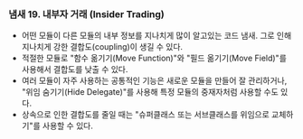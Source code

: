 ### 냄새 19. 내부자 거래 (Insider Trading)
- 어떤 모듈이 다른 모듈의 내부 정보를 지나치게 많이 알고있는 코드 냄새.
그로 인해 지나치게 강한 결합도(coupling)이 생길 수 있다.
- 적절한 모듈로 "함수 옮기기(Move Function)"와 "필드 옮기기(Move Field)"를 사용해서 결합도를 낮출 수 있다.
- 여러 모듈이 자주 사용하는 공통적인 기능은 새로운 모듈을 만들어 잘 관리하거나,
"위임 숨기기(Hide Delegate)"를 사용해 특정 모듈의 중재자처럼 사용할 수도 있다.
- 상속으로 인한 결합도를 줄일 때는 "슈퍼클래스 또는 서브클래스를 위임으로 교체하기"를 사용할 수 있다.